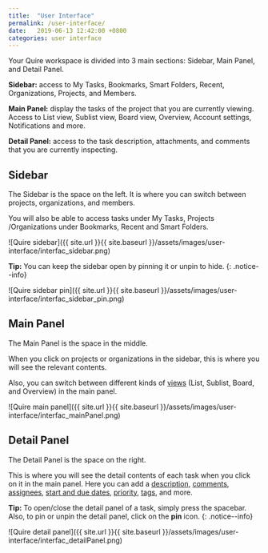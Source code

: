 ```yaml
---
title:  "User Interface"
permalink: /user-interface/
date:   2019-06-13 12:42:00 +0800
categories: user interface
---
```


Your Quire workspace is divided into 3 main sections: Sidebar, Main Panel, and Detail Panel. 

**Sidebar:** access to My Tasks, Bookmarks, Smart Folders, Recent, Organizations, Projects, and Members.

**Main Panel:** display the tasks of the project that you are currently viewing. Access to List view, Sublist view, Board view, Overview, Account settings, Notifications and more.

**Detail Panel:** access to the task description, attachments, and comments that you are currently inspecting.



## Sidebar 
The Sidebar is the space on the left. It is where you can switch between projects, organizations, and members.

You will also be able to access tasks under My Tasks, Projects /Organizations under Bookmarks, Recent and Smart Folders. 


![Quire sidebar]({{ site.url }}{{ site.baseurl }}/assets/images/user-interface/interfac_sidebar.png)

**Tip:** You can keep the sidebar open by pinning it or unpin to hide.
{: .notice--info}

![Quire sidebar pin]({{ site.url }}{{ site.baseurl }}/assets/images/user-interface/interfac_sidebar_pin.png)



## Main Panel
The Main Panel is the space in the middle.

When you click on projects or organizations in the sidebar, this is where you will see the relevant contents.

Also, you can switch between different kinds of [views](/guide/project-view/) (List, Sublist, Board, and Overview) in the main panel. 


![Quire main panel]({{ site.url }}{{ site.baseurl }}/assets/images/user-interface/interfac_mainPanel.png)



## Detail Panel 
The Detail Panel is the space on the right.

This is where you will see the detail contents of each task when you click on it in the main panel.
Here you can add a [description](/guide/descriptions/), [comments](/guide/comments/), [assignees](/guide/set-assignee/), [start and due dates](/guide/set-date-time/), [priority](/guide/set-priority/), [tags](/guide/assign-tags/), and more.

**Tip:** To open/close the detail panel of a task, simply press the spacebar. Also, to pin or unpin the detail panel, click on the **pin** icon.
{: .notice--info}


![Quire detail panel]({{ site.url }}{{ site.baseurl }}/assets/images/user-interface/interfac_detailPanel.png)










